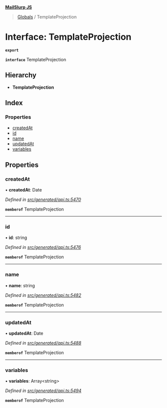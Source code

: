 **[MailSlurp JS](../README.md)**

> [Globals](../README.md) / TemplateProjection

# Interface: TemplateProjection

**`export`** 

**`interface`** TemplateProjection

## Hierarchy

* **TemplateProjection**

## Index

### Properties

* [createdAt](templateprojection.md#createdat)
* [id](templateprojection.md#id)
* [name](templateprojection.md#name)
* [updatedAt](templateprojection.md#updatedat)
* [variables](templateprojection.md#variables)

## Properties

### createdAt

•  **createdAt**: Date

*Defined in [src/generated/api.ts:5470](https://github.com/mailslurp/mailslurp-client/blob/98c6efc/src/generated/api.ts#L5470)*

**`memberof`** TemplateProjection

___

### id

•  **id**: string

*Defined in [src/generated/api.ts:5476](https://github.com/mailslurp/mailslurp-client/blob/98c6efc/src/generated/api.ts#L5476)*

**`memberof`** TemplateProjection

___

### name

•  **name**: string

*Defined in [src/generated/api.ts:5482](https://github.com/mailslurp/mailslurp-client/blob/98c6efc/src/generated/api.ts#L5482)*

**`memberof`** TemplateProjection

___

### updatedAt

•  **updatedAt**: Date

*Defined in [src/generated/api.ts:5488](https://github.com/mailslurp/mailslurp-client/blob/98c6efc/src/generated/api.ts#L5488)*

**`memberof`** TemplateProjection

___

### variables

•  **variables**: Array\<string>

*Defined in [src/generated/api.ts:5494](https://github.com/mailslurp/mailslurp-client/blob/98c6efc/src/generated/api.ts#L5494)*

**`memberof`** TemplateProjection

